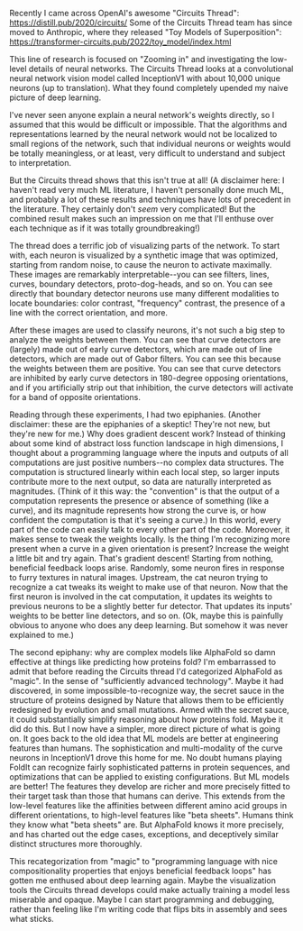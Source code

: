 Recently I came across OpenAI's awesome "Circuits Thread":
https://distill.pub/2020/circuits/
Some of the Circuits Thread team has since moved to Anthropic, where they released "Toy Models of Superposition":
https://transformer-circuits.pub/2022/toy_model/index.html

This line of research is focused on "Zooming in" and investigating the low-level details of neural networks. The Circuits Thread looks at a convolutional neural network vision model called InceptionV1 with about 10,000 unique neurons (up to translation). What they found completely upended my naive picture of deep learning.

I've never seen anyone explain a neural network's weights directly, so I assumed that this would be difficult or impossible. That the algorithms and representations learned by the neural network would not be localized to small regions of the network, such that individual neurons or weights would be totally meaningless, or at least, very difficult to understand and subject to interpretation.

But the Circuits thread shows that this isn't true at all! (A disclaimer here: I haven't read very much ML literature, I haven't personally done much ML, and probably a lot of these results and techniques have lots of precedent in the literature. They certainly don't *seem* very complicated! But the combined result makes such an impression on me that I'll enthuse over each technique as if it was totally  groundbreaking!)

The thread does a terrific job of visualizing parts of the network. To start with, each neuron is visualized by a synthetic image that was optimized, starting from random noise, to cause the neuron to activate maximally. These images are remarkably interpretable--you can see filters, lines, curves, boundary detectors, proto-dog-heads, and so on. You can see directly that boundary detector neurons use many different modalities to locate boundaries: color contrast, "frequency" contrast, the presence of a line with the correct orientation, and more.

After these images are used to classify neurons, it's not such a big step to analyze the weights between them. You can see that curve detectors are (largely) made out of early curve detectors, which are made out of line detectors, which are made out of Gabor filters. You can see this because the weights between them are positive. You can see that curve detectors are inhibited by early curve detectors in 180-degree opposing orientations, and if you artificially strip out that inhibition, the curve detectors will activate for a band of opposite orientations.

Reading through these experiments, I had two epiphanies. (Another disclaimer: these are the epiphanies of a skeptic! They're not new, but they're new for me.) Why does gradient descent work? Instead of thinking about some kind of abstract loss function landscape in high dimensions, I thought about a programming language where the inputs and outputs of all computations are just positive numbers--no complex data structures. The computation is structured linearly within each local step, so larger inputs contribute more to the next output, so data are naturally interpreted as magnitudes. (Think of it this way: the "convention" is that the output of a computation represents the presence or absence of something (like a curve), and its magnitude represents how strong the curve is, or how confident the computation is that it's seeing a curve.)
In this world, every part of the code can easily talk to every other part of the code. Moreover, it makes sense to tweak the weights locally. Is the thing I'm recognizing more present when a curve in a given orientation is present? Increase the weight a little bit and try again. That's gradient descent! Starting from nothing, beneficial feedback loops arise. Randomly, some neuron fires in response to furry textures in natural images. Upstream, the cat neuron trying to recognize a cat tweaks its weight to make use of that neuron. Now that the first neuron is involved in the cat computation, it updates its weights to previous neurons to be a slightly better fur detector. That updates its inputs' weights to be better line detectors, and so on.
(Ok, maybe this is painfully obvious to anyone who does any deep learning. But somehow it was never explained to me.)

The second epiphany: why are complex models like AlphaFold so damn effective at things like predicting how proteins fold? I'm embarrassed to admit that before reading the Circuits thread I'd categorized AlphaFold as "magic". In the sense of "sufficiently advanced technology". Maybe it had discovered, in some impossible-to-recognize way, the secret sauce in the structure of proteins designed by Nature that allows them to be efficiently redesigned by evolution and small mutations. Armed with the secret sauce, it could substantially simplify reasoning about how proteins fold. Maybe it did do this. But I now have a simpler, more direct picture of what is going on. It goes back to the old idea that ML models are better at engineering features than humans. The sophistication and multi-modality of the curve neurons in InceptionV1 drove this home for me. No doubt humans playing FoldIt can recognize fairly sophisticated patterns in protein sequences, and optimizations that can be applied to existing configurations. But ML models are better! The features they develop are richer and more precisely fitted to their target task than those that humans can derive. This extends from the low-level features like the affinities between different amino acid groups in different orientations, to high-level features like "beta sheets". Humans think they know what "beta sheets" are. But AlphaFold knows it more precisely, and has charted out the edge cases, exceptions, and deceptively similar distinct structures more thoroughly.

This recategorization from "magic" to "programming language with nice compositionality properties that enjoys beneficial feedback loops" has gotten me enthused about deep learning again. Maybe the visualization tools the Circuits thread develops could make actually training a model less miserable and opaque. Maybe I can start programming and debugging, rather than feeling like I'm writing code that flips bits in assembly and sees what sticks.
